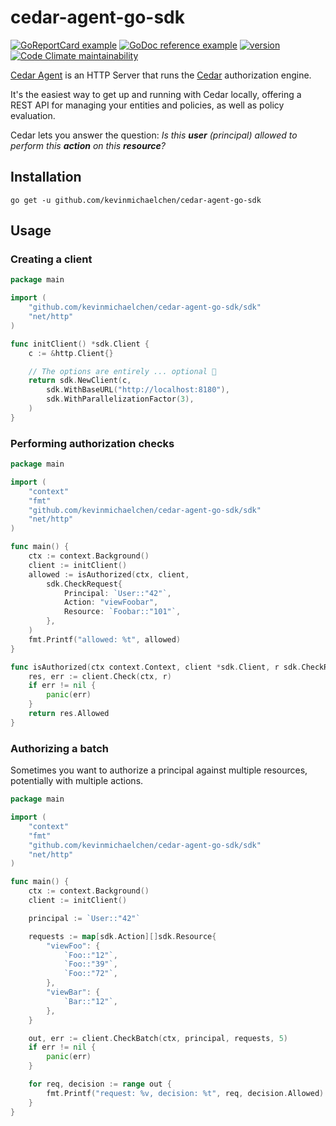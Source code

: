 # cedar-agent-go-sdk

[![GoReportCard example](https://goreportcard.com/badge/github.com/kevinmichaelchen/cedar-agent-go-sdk)](https://goreportcard.com/report/github.com/kevinmichaelchen/cedar-agent-go-sdk)
[![GoDoc reference example](https://img.shields.io/badge/godoc-reference-blue.svg)](https://godoc.org/github.com/kevinmichaelchen/cedar-agent-go-sdk)
[![version](https://img.shields.io/github/v/release/kevinmichaelchen/cedar-agent-go-sdk?include_prereleases&label=latest&logo=ferrari)](https://github.com/kevinmichaelchen/cedar-agent-go-sdk/releases/latest)
[![Code Climate maintainability](https://img.shields.io/codeclimate/maintainability/kevinmichaelchen/cedar-agent-go-sdk)](https://codeclimate.com/github/kevinmichaelchen/cedar-agent-go-sdk)

[Cedar Agent][cedar-agent] is an HTTP Server that runs the [Cedar][cedar] authorization engine.

It's the easiest way to get up and running with Cedar locally, offering a REST API for managing your entities and policies, as well as policy evaluation.

Cedar lets you answer the question: _Is this **user** (principal) allowed to perform this **action** on this **resource**?_

[cedar-agent]: https://github.com/permitio/cedar-agent
[cedar]: https://www.cedarpolicy.com

## Installation

```shell
go get -u github.com/kevinmichaelchen/cedar-agent-go-sdk
```

## Usage

### Creating a client

```go
package main

import (
	"github.com/kevinmichaelchen/cedar-agent-go-sdk/sdk"
	"net/http"
)

func initClient() *sdk.Client {
	c := &http.Client{}

	// The options are entirely ... optional 🙂
	return sdk.NewClient(c,
		sdk.WithBaseURL("http://localhost:8180"),
		sdk.WithParallelizationFactor(3),
	)
}
```

### Performing authorization checks

```go
package main

import (
	"context"
	"fmt"
	"github.com/kevinmichaelchen/cedar-agent-go-sdk/sdk"
	"net/http"
)

func main() {
	ctx := context.Background()
	client := initClient()
	allowed := isAuthorized(ctx, client,
		sdk.CheckRequest{
			Principal: `User::"42"`,
			Action: "viewFoobar",
			Resource: `Foobar::"101"`,
		},
	)
	fmt.Printf("allowed: %t", allowed)
}

func isAuthorized(ctx context.Context, client *sdk.Client, r sdk.CheckRequest) bool {
	res, err := client.Check(ctx, r)
	if err != nil {
		panic(err)
	}
	return res.Allowed
}
```

### Authorizing a batch

Sometimes you want to authorize a principal against multiple resources, 
potentially with multiple actions.

```go
package main

import (
	"context"
	"fmt"
	"github.com/kevinmichaelchen/cedar-agent-go-sdk/sdk"
	"net/http"
)

func main() {
	ctx := context.Background()
	client := initClient()

	principal := `User::"42"`

	requests := map[sdk.Action][]sdk.Resource{
		"viewFoo": {
			`Foo::"12"`,
			`Foo::"39"`,
			`Foo::"72"`,
		},
		"viewBar": {
			`Bar::"12"`,
		},
	}

	out, err := client.CheckBatch(ctx, principal, requests, 5)
	if err != nil {
		panic(err)
	}

	for req, decision := range out {
		fmt.Printf("request: %v, decision: %t", req, decision.Allowed)
	}
}
```